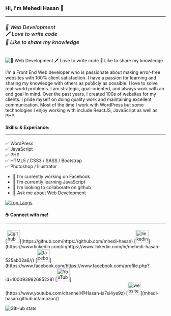 ### Hi, I'm Mehedi Hasan 👋<hr>
#### <h6 style="font-size: 1.02rem; font-weight: 480;">👑 Web Development <br>🖊️ Love to write code<br>🎤 Like to share my knowledge
![<h6 style="font-size: 1.02rem; font-weight: 480;">👑 Web Development <br>🖊️ Love to write code<br>🎤 Like to share my knowledge](https://media.licdn.com/dms/image/D5616AQEAvs6iOY_lcg/profile-displaybackgroundimage-shrink_350_1400/0/1704327885078?e=1709769600&v=beta&t=KAH7n3PGII6VqiwONOL_stdm4OQhfdVTWYJAVztEM-U) 

I’m a Front End Web developer who is passionate about making error-free websites with 100% client satisfaction. I have a passion for learning and sharing my knowledge with others as publicly as possible. I love to solve real-world problems. I am strategic, goal-oriented, and always work with an end goal in mind. Over the past years, I created 100s of websites for my clients. I pride myself on doing quality work and maintaining excellent communication. Most of the time I work with WordPress but some technologies I enjoy working with include ReactJS, JavaScript as well as PHP.

<h4>Skills: & Experiance:<hr></h4>✅ WordPress<br> ✅ JavaScript<br> ✅ PHP<br> ✅ HTML5 / CSS3 / SASS / Bootstrap<br> ✅ Photoshop / Illustrator

- 🔭 I’m currently working on Facebook 
- 🌱 I’m currently learning JavaScript 
- 👯 I’m looking to collaborate on github 
- 💬 Ask me about Web Development 

[![Top Langs](https://github-readme-stats.vercel.app/api/top-langs/?username=mhedi-hasan)](https://github.com/anuraghazra/github-readme-stats)


<h4>☕ Connect with me! <hr></h4>[<img src='https://cdn.jsdelivr.net/npm/simple-icons@3.0.1/icons/github.svg' alt='github' height='40'>](https://github.com/https://github.com/mhedi-hasan)  [<img src='https://cdn.jsdelivr.net/npm/simple-icons@3.0.1/icons/linkedin.svg' alt='linkedin' height='40'>](https://www.linkedin.com/in/https://www.linkedin.com/in/mehedi-hasan-525ab02a6//)  [<img src='https://cdn.jsdelivr.net/npm/simple-icons@3.0.1/icons/facebook.svg' alt='facebook' height='40'>](https://www.facebook.com/https://www.facebook.com/profile.php?id=100093992685228)  [<img src='https://cdn.jsdelivr.net/npm/simple-icons@3.0.1/icons/youtube.svg' alt='YouTube' height='40'>](https://www.youtube.com/channel/@Hasan-is7si4ye9z)  [<img src='https://cdn.jsdelivr.net/npm/simple-icons@3.0.1/icons/icloud.svg' alt='website' height='40'>](mhedi-hasan.github.io/amazon/)  



![GitHub stats](https://github-readme-stats.vercel.app/api?username=mhedi-hasan&show_icons=true)  

